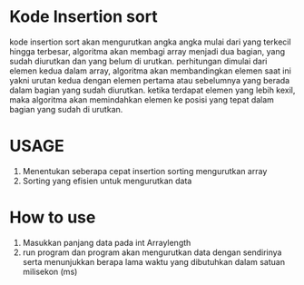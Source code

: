 # Kode Insertion sort

kode insertion sort akan mengurutkan angka angka mulai dari yang terkecil hingga terbesar, algoritma akan membagi array menjadi dua bagian, yang sudah diurutkan dan yang belum di urutkan. perhitungan dimulai dari elemen kedua dalam array, algoritma akan membandingkan elemen saat ini yakni urutan kedua dengan elemen pertama atau sebelumnya yang berada dalam bagian yang sudah diurutkan. ketika terdapat elemen yang lebih kexil, maka algoritma akan memindahkan elemen ke posisi yang tepat dalam bagian yang sudah di urutkan.

# USAGE
1. Menentukan seberapa cepat insertion sorting mengurutkan array
2. Sorting yang efisien untuk mengurutkan data

# How to use
1. Masukkan panjang data pada int Arraylength
2. run program dan program akan mengurutkan data dengan sendirinya serta menunjukkan berapa lama waktu yang dibutuhkan dalam satuan milisekon (ms)
